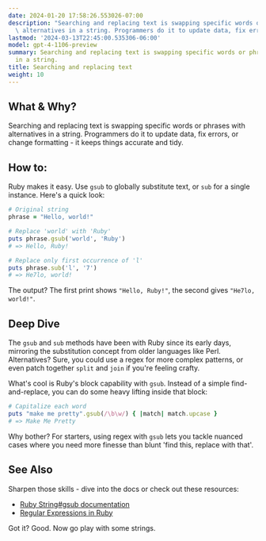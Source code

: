 ```yaml
---
date: 2024-01-20 17:58:26.553026-07:00
description: "Searching and replacing text is swapping specific words or phrases with\
  \ alternatives in a string. Programmers do it to update data, fix errors, or change\u2026"
lastmod: '2024-03-13T22:45:00.535306-06:00'
model: gpt-4-1106-preview
summary: Searching and replacing text is swapping specific words or phrases with alternatives
  in a string.
title: Searching and replacing text
weight: 10
---
```


## What & Why?
Searching and replacing text is swapping specific words or phrases with alternatives in a string. Programmers do it to update data, fix errors, or change formatting - it keeps things accurate and tidy.

## How to:
Ruby makes it easy. Use `gsub` to globally substitute text, or `sub` for a single instance. Here's a quick look:

```ruby
# Original string
phrase = "Hello, world!"

# Replace 'world' with 'Ruby'
puts phrase.gsub('world', 'Ruby')
# => Hello, Ruby!

# Replace only first occurrence of 'l'
puts phrase.sub('l', '7')
# => He7lo, world!
```
The output? The first print shows `"Hello, Ruby!"`, the second gives `"He7lo, world!"`.

## Deep Dive
The `gsub` and `sub` methods have been with Ruby since its early days, mirroring the substitution concept from older languages like Perl. Alternatives? Sure, you could use a regex for more complex patterns, or even patch together `split` and `join` if you're feeling crafty.

What's cool is Ruby's block capability with `gsub`. Instead of a simple find-and-replace, you can do some heavy lifting inside that block:

```ruby
# Capitalize each word
puts "make me pretty".gsub(/\b\w/) { |match| match.upcase }
# => Make Me Pretty
```

Why bother? For starters, using regex with `gsub` lets you tackle nuanced cases where you need more finesse than blunt 'find this, replace with that'. 

## See Also
Sharpen those skills - dive into the docs or check out these resources:
- [Ruby String#gsub documentation](https://ruby-doc.org/core-2.7.1/String.html#method-i-gsub)
- [Regular Expressions in Ruby](https://www.rubyguides.com/2015/06/ruby-regex/)

Got it? Good. Now go play with some strings.
